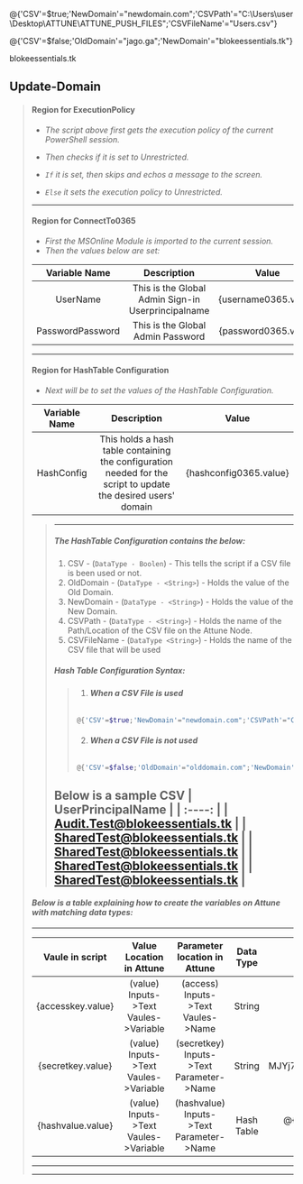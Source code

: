 
<!-- @{'CSV'=$false;'OldDomain'="olddomain.com";'NewDomain'="newdomain.com";'CSVPath'="C:\Users\user\Desktop\ATTUNE\ATTUNE_PUSH_FILES";'CSVFileName'="Users.csv"} -->

@{'CSV'=$true;'NewDomain'="newdomain.com";'CSVPath'="C:\Users\user\Desktop\ATTUNE\ATTUNE_PUSH_FILES";'CSVFileName'="Users.csv"}

@{'CSV'=$false;'OldDomain'="jago.ga";'NewDomain'="blokeessentials.tk"}

blokeessentials.tk


## **Update-Domain**
> #### **Region for ExecutionPolicy**
> - *The script above first gets the execution policy of the current PowerShell session.*
> 
> - *Then checks if it is set to Unrestricted.*
> 
> - *`If` it is set, then skips and echos a message to the screen.*
>
> - *`Else` it sets the execution policy to Unrestricted.*
> ---
> #### **Region for ConnectTo0365**
> 
> - *First the MSOnline Module is imported to the current session.*
> - *Then the values below are set:*
>
> | Variable Name | Description | Value |
> | :----: | :----: | :---: |
> | UserName  | This is the Global Admin Sign-in Userprincipalname | {username0365.value} |
> | PasswordPassword | This is the Global Admin Password | {password0365.value} |
> ---
> #### **Region for HashTable Configuration**
>
> - *Next will be to set the values of the HashTable Configuration.*
>
> | Variable Name | Description | Value |
> | :----: | :----: | :---: |
> | HashConfig | This holds a hash table containing the configuration needed for the script to update the desired users' domain | {hashconfig0365.value} |
> > ---
> > ##### **The HashTable Configuration contains the below:**
> >  1. CSV - (`DataType - Boolen`) - This tells the script if a CSV file is been used or not.
> >  2. OldDomain - (`DataType - <String>`) - Holds the value of the Old Domain.
> >  3. NewDomain - (`DataType - <String>`) - Holds the value of the New Domain.
> >  4. CSVPath - (`DataType - <String>`) - Holds the name of the Path/Location of the CSV file on the Attune Node.
> >  5. CSVFileName - (`DataType <String>`) -  Holds the name of the CSV file that will be used
> > ##### **Hash Table Configuration Syntax:**
> > > 1. ###### **When a CSV File is used** 
> > > ```powershell
> > > @{'CSV'=$true;'NewDomain'="newdomain.com";'CSVPath'="C:\Users\user\Desktop\ATTUNE";'CSVFileName'="UserEmail.csv"}
> > > ```
> > > 2. ###### **When a CSV File is not used** 
> > > ```powershell
> > > @{'CSV'=$false;'OldDomain'="olddomain.com";'NewDomain'="newdomain.com"}
> > > ```
> > **Below is a sample CSV**
> > | UserPrincipalName |
> > | :----: | 
> > | Audit.Test@blokeessentials.tk |
> > | SharedTest@blokeessentials.tk |
> > | SharedTest@blokeessentials.tk |
> > | SharedTest@blokeessentials.tk |
> > | SharedTest@blokeessentials.tk |
> > ---
>
> #### *Below is a table explaining how to create the variables on Attune with matching data types:*
> ---
> | Vaule in script | Value Location in Attune | Parameter location in Attune| Data Type | Example |
> | :----: | :---: | :---: | :---: | :---: |
> | {accesskey.value} | (value) Inputs->Text Vaules->Variable | (access) Inputs->Text Vaules->Name | String | HKOPUHIVJOQQN3YNLCIL |
> | {secretkey.value} | (value) Inputs->Text Vaules->Variable | (secretkey) Inputs->Text Parameter->Name | String | MJYj7oBcNMTe+R+TTIWdQqXLYcttQ8IOwh1O9zH5 | 
> | {hashvalue.value} | (value) Inputs->Text Vaules->Variable | (hashvalue) Inputs->Text Parameter->Name | Hash Table | @{"i-0ffhdd7a07b129f59"="eu-west-2";"i-01109b6fb6b9d30fe"="eu-west-1"} |
> ---
>---
